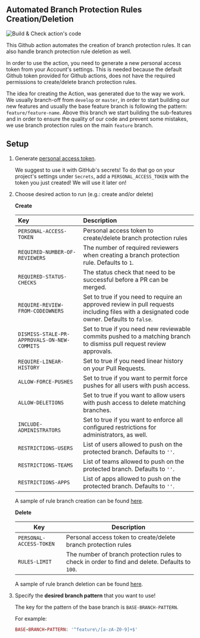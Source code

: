 ## Automated Branch Protection Rules Creation/Deletion

![Build & Check action's code](https://github.com/infamous-riddles/branch-guardian/workflows/Build%20&%20Check%20action's%20code/badge.svg)

This Github action automates the creation of branch protection rules. It can also handle branch protection rule deletion as well.

In order to use the action, you need to generate a new personal access token from your Account's settings. This is needed because the default Github token provided for Github actions, does not have the required permissions to create/delete branch protection rules.

The idea for creating the Action, was generated due to the way we work. We usually branch-off from `develop` or `master`, in order to start building our new features and usually the base feature branch is following the pattern: `feature/feature-name`. Above this branch we start building the sub-features and in order to ensure the quality of our code and prevent some mistakes, we use branch
protection rules on the main `feature` branch.

## Setup

1. Generate [personal access token](https://github.com/settings/tokens).

    We suggest to use it with GitHub's secrets! To do that go on your project's settings under `Secrets`, add a `PERSONAL_ACCESS_TOKEN` with the token you just created! We will use it later on!

2. Choose desired action to run (e.g.: create and/or delete)

    **Create**

      | Key | Description |
      |:-------------------------------|:----------------------------------------------------------------------------------------------------------------------------------------|
      | `PERSONAL-ACCESS-TOKEN` | Personal access token to create/delete branch protection rules |
      | `REQUIRED-NUMBER-OF-REVIEWERS` | The number of required reviewers when creating a branch protection rule. Defaults to `1`. |
      | `REQUIRED-STATUS-CHECKS` | The status check that need to be successful before a PR can be merged. |
      | `REQUIRE-REVIEW-FROM-CODEOWNERS` | Set to true if you need to require an approved review in pull requests including files with a designated code owner. Defaults to `false`. |
      | `DISMISS-STALE-PR-APPROVALS-ON-NEW-COMMITS` | Set to true if you need new reviewable commits pushed to a matching branch to dismiss pull request review approvals. |
      | `REQUIRE-LINEAR-HISTORY` | Set to true if you need linear history on your Pull Requests. |
      | `ALLOW-FORCE-PUSHES` | Set to true if you want to permit force pushes for all users with push access. |
      | `ALLOW-DELETIONS` | Set to true if you want to allow users with push access to delete matching branches. |
      | `INCLUDE-ADMINISTRATORS` | Set to true if you want to enforce all configured restrictions for administrators, as well. |
      | `RESTRICTIONS-USERS` | List of users allowed to push on the protected branch. Defaults to `''`. |
      | `RESTRICTIONS-TEAMS` | List of teams allowed to push on the protected branch. Defaults to `''`. |
      | `RESTRICTIONS-APPS` | List of apps allowed to push on the protected branch. Defaults to `''`. |

      A sample of rule branch creation can be found [here](.github/workflows/create.yml).

    **Delete**

      | Key | Description |
      |---------------------|------------------------------------------------------------------------------------------------|
      | `PERSONAL-ACCESS-TOKEN` | Personal access token to create/delete branch protection rules |
      | `RULES-LIMIT` | The number of branch protection rules to check in order to find and delete. Defaults to `100`. |

      A sample of rule branch deletion can be found [here](.github/workflows/delete.yml).

3. Specify the **desired branch pattern** that you want to use!

    The key for the pattern of the base branch is `BASE-BRANCH-PATTERN`.

    For example:
    ```ruby
    BASE-BRANCH-PATTERN: '^feature\/[a-zA-Z0-9]+$'
    ```
